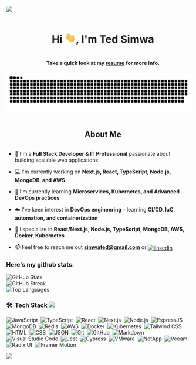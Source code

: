 <!--horizontal divider(gradiant)-->
<img src="https://user-images.githubusercontent.com/73097560/115834477-dbab4500-a447-11eb-908a-139a6edaec5c.gif">

<!--h1 without bottom border-->
<div id="user-content-toc">
  <ul align="center">
    <summary>
      <h1 style="display: inline-block">
        Hi <img src="https://raw.githubusercontent.com/KevinPatel04/KevinPatel04/master/Hi.gif" width="30px">, I'm Ted Simwa
      </h1><br />
      <h4>Take a quick look at my <a href="https://drive.google.com/file/d/1WH4bbcUrIPtL2BP0MDV0H5InuMtxD6oV/view?usp=sharing" target="_blank">resume</a> for more info.</h4>
    </summary>
  </ul>
</div>



<!--- snake -->
<div align="center">
  <img  src="https://raw.githubusercontent.com/1999AZZAR/1999AZZAR/readme/resources/grid-snake.svg"
       alt="snake" /></a>
</div>


<!--h2 without bottom border-->
<div id="user-content-toc">
  <ul align="center">
    <summary><h2 style="display: inline-block">About Me</h2></summary>
  </ul>
</div>


<!--Intro start-->
- 🚀 I'm a **Full Stack Developer & IT Professional** passionate about building scalable web applications

- 💻 I'm currently working on **Next.js, React, TypeScript, Node.js, MongoDB, and AWS**

- 🌱 I'm currently learning **Microservices, Kubernetes, and Advanced DevOps practices**

- ☁️ I've keen interest in **DevOps engineering** - learning **CI/CD, IaC, automation, and containerization**

- 🎯 I specialize in **React/Next.js, Node.js, TypeScript, MongoDB, AWS, Docker, Kubernetes**

- 📫 Feel free to reach me out **simwated@gmail.com** or <a href="https://www.linkedin.com/in/ted-simwa/" target="_blank">
    <img align="center" src="https://user-images.githubusercontent.com/88904952/234979284-68c11d7f-1acc-4f0c-ac78-044e1037d7b0.png" alt="linkedin" height="50" width="50" />
  </a>
<!--Intro end-->


<!--- github stats (start) -->
### Here's my github stats:
  ![GitHub Stats](https://github-readme-stats.vercel.app/api?username=t-simwa&theme=dark&hide_border=false&include_all_commits=true&count_private=true)<br/>
  ![GitHub Streak](https://nirzak-streak-stats.vercel.app/?user=t-simwa&theme=dark&hide_border=false)<br/>
  ![Top Languages](https://github-readme-stats.vercel.app/api/top-langs/?username=t-simwa&theme=dark&hide_border=false&include_all_commits=true&count_private=true&layout=compact)

<!--- Tech Stack (start) -->
### 🛠 &nbsp;Tech Stack <img src = "https://media2.giphy.com/media/QssGEmpkyEOhBCb7e1/giphy.gif?cid=ecf05e47a0n3gi1bfqntqmob8g9aid1oyj2wr3ds3mg700bl&rid=giphy.gif" width = 32px>

![JavaScript](https://img.shields.io/badge/-JavaScript-05122A?style=flat&logo=javascript)&nbsp;
![TypeScript](https://img.shields.io/badge/-Typescript-05122A?style=flat&logo=typescript&logoColor=007ACC)&nbsp;
![React](https://img.shields.io/badge/-React-05122A?style=flat&logo=react&logoColor=3498DB)&nbsp;
![Next.js](https://img.shields.io/badge/-Next.js-05122A?style=flat&logo=next.js&logoColor=000000)&nbsp;
![Node.js](https://img.shields.io/badge/-Node.js-05122A?style=flat&logo=node.js&logoColor=339933)&nbsp;
![ExpressJS](https://img.shields.io/badge/-ExpressJS-05122A?style=flat&logo=express&logoColor=777BB4)&nbsp;
![MongoDB](https://img.shields.io/badge/-MongoDB-05122A?style=flat&logo=mongodb&logoColor=47A248)&nbsp;
![Redis](https://img.shields.io/badge/-Redis-05122A?style=flat&logo=redis&logoColor=DC382D)&nbsp;
![AWS](https://img.shields.io/badge/-AWS-05122A?style=flat&logo=amazon-aws&logoColor=FF9900)&nbsp;
![Docker](https://img.shields.io/badge/-Docker-05122A?style=flat&logo=docker&logoColor=2496ED)&nbsp;
![Kubernetes](https://img.shields.io/badge/-Kubernetes-05122A?style=flat&logo=kubernetes&logoColor=326CE5)&nbsp;
![Tailwind CSS](https://img.shields.io/badge/-Tailwind%20CSS-05122A?style=flat&logo=tailwind-css&logoColor=06B6D4)&nbsp;
![HTML](https://img.shields.io/badge/-HTML-05122A?style=flat&logo=HTML5)&nbsp;
![CSS](https://img.shields.io/badge/-CSS-05122A?style=flat&logo=CSS3&logoColor=1572B6)&nbsp;
![JSON](https://img.shields.io/badge/-JSON-05122A?style=flat&logo=json&logoColor=000000)&nbsp;
![Git](https://img.shields.io/badge/-Git-05122A?style=flat&logo=git)&nbsp;
![GitHub](https://img.shields.io/badge/-GitHub-05122A?style=flat&logo=github)&nbsp; 
![Markdown](https://img.shields.io/badge/-Markdown-05122A?style=flat&logo=markdown)&nbsp;
![Visual Studio Code](https://img.shields.io/badge/-Visual%20Studio%20Code-05122A?style=flat&logo=visual-studio-code&logoColor=007ACC)&nbsp;
![Jest](https://img.shields.io/badge/-Jest-05122A?style=flat&logo=jest&logoColor=C21325)&nbsp;
![Cypress](https://img.shields.io/badge/-Cypress-05122A?style=flat&logo=cypress&logoColor=17202C)&nbsp;
![VMware](https://img.shields.io/badge/-VMware-05122A?style=flat&logo=vmware&logoColor=607078)&nbsp;
![NetApp](https://img.shields.io/badge/-NetApp-05122A?style=flat&logo=netapp&logoColor=0067C5)&nbsp;
![Veeam](https://img.shields.io/badge/-Veeam-05122A?style=flat&logo=veeam&logoColor=00B336)&nbsp;
![Radix UI](https://img.shields.io/badge/-Radix%20UI-05122A?style=flat&logo=radix-ui&logoColor=161618)&nbsp;
![Framer Motion](https://img.shields.io/badge/-Framer%20Motion-05122A?style=flat&logo=framer&logoColor=0055FF)&nbsp;

<!--- Tech Stack (end) -->


<!--horizontal divider(gradiant)-->
<img src="https://user-images.githubusercontent.com/73097560/115834477-dbab4500-a447-11eb-908a-139a6edaec5c.gif">

